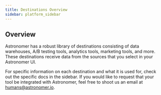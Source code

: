 ```yaml
---
title: Destinations Overview
sidebar: platform_sidebar
---
```

## Overview

Astronomer has a robust library of destinations consisting of data warehouses, A/B testing tools, analytics tools, marketing tools, and more. These destinations receive data from the sources that you select in your Astronomer UI. 

For specific information on each destination and what it is used for, check out the specific docs in the sidebar. If you would like to request that your tool be integrated with Astronomer, feel free to shoot us an email at humans@astronomer.io.